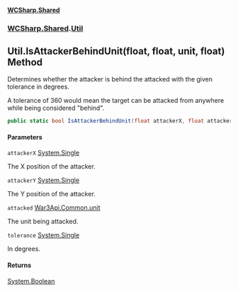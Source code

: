 #### [WCSharp.Shared](index.md 'index')
### [WCSharp.Shared](WCSharp.Shared.md 'WCSharp.Shared').[Util](WCSharp.Shared.Util.md 'WCSharp.Shared.Util')

## Util.IsAttackerBehindUnit(float, float, unit, float) Method

  
Determines whether the attacker is behind the attacked with the given tolerance in degrees.  
  
A tolerance of 360 would mean the target can be attacked from anywhere while being considered "behind".

```csharp
public static bool IsAttackerBehindUnit(float attackerX, float attackerY, War3Api.Common.unit attacked, float tolerance);
```
#### Parameters

<a name='WCSharp.Shared.Util.IsAttackerBehindUnit(float,float,War3Api.Common.unit,float).attackerX'></a>

`attackerX` [System.Single](https://docs.microsoft.com/en-us/dotnet/api/System.Single 'System.Single')

The X position of the attacker.

<a name='WCSharp.Shared.Util.IsAttackerBehindUnit(float,float,War3Api.Common.unit,float).attackerY'></a>

`attackerY` [System.Single](https://docs.microsoft.com/en-us/dotnet/api/System.Single 'System.Single')

The Y position of the attacker.

<a name='WCSharp.Shared.Util.IsAttackerBehindUnit(float,float,War3Api.Common.unit,float).attacked'></a>

`attacked` [War3Api.Common.unit](https://docs.microsoft.com/en-us/dotnet/api/War3Api.Common.unit 'War3Api.Common.unit')

The unit being attacked.

<a name='WCSharp.Shared.Util.IsAttackerBehindUnit(float,float,War3Api.Common.unit,float).tolerance'></a>

`tolerance` [System.Single](https://docs.microsoft.com/en-us/dotnet/api/System.Single 'System.Single')

In degrees.

#### Returns
[System.Boolean](https://docs.microsoft.com/en-us/dotnet/api/System.Boolean 'System.Boolean')